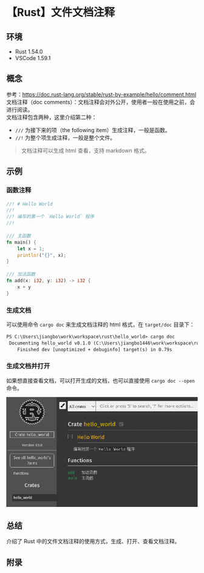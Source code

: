 # 【Rust】文件文档注释

## 环境

- Rust 1.54.0
- VSCode 1.59.1

## 概念

参考：<https://doc.rust-lang.org/stable/rust-by-example/hello/comment.html>  
文档注释（doc comments）：文档注释会对外公开，使用者一般在使用之前，会进行阅读。  
文档注释包含两种，这里介绍第二种：

- `///` 为接下来的项（the following item）生成注释，一般是函数。
- `//!` 为整个项生成注释，一般是整个文件。

> 文档注释可以生成 html 查看，支持 markdown 格式。

## 示例

### 函数注释

```rust
//! # Hello World
//!
//! 编写的第一个 `Hello World` 程序
//!

/// 主函数
fn main() {
    let x = 1;
    println!("{}", x);
}

/// 加法函数
fn add(x: i32, y: i32) -> i32 {
    x + y
}
```

### 生成文档

可以使用命令 `cargo doc` 来生成文档注释的 html 格式，在 `target/doc` 目录下：

```txt
PS C:\Users\jiangbo\work\workspace\rust\hello_world> cargo doc
 Documenting hello_world v0.1.0 (C:\Users\jiangbo1446\work\workspace\rust\hello_world)
    Finished dev [unoptimized + debuginfo] target(s) in 0.79s
```

### 生成文档并打开

如果想直接查看文档，可以打开生成的文档，也可以直接使用 `cargo doc --open` 命令。

![open function file comments][1]

## 总结

介绍了 Rust 中的文件文档注释的使用方式，生成、打开、查看文档注释。

## 附录

[1]: images/function-file-comments.png
